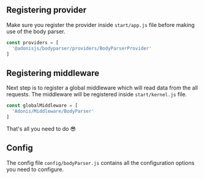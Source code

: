 ## Registering provider

Make sure you register the provider inside `start/app.js` file before making use of the body parser.

```js
const providers = [
  '@adonisjs/bodyparser/providers/BodyParserProvider'
]
```

## Registering middleware

Next step is to register a global middleware which will read data from the all requests. The middleware will be registered inside `start/kernel.js` file.

```js
const globalMiddleware = [
  'Adonis/Middleware/BodyParser'
]
```

That's all you need to do 😎

## Config

The config file `config/bodyParser.js`  contains all the configuration options you need to configure.
